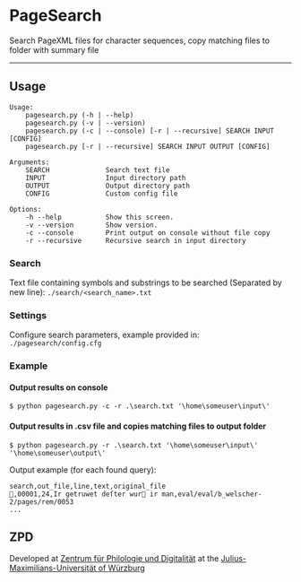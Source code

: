 # PageSearch

Search PageXML files for character sequences, copy matching files to folder with summary file

---

## Usage

```
Usage:
    pagesearch.py (-h | --help)
    pagesearch.py (-v | --version)
    pagesearch.py (-c | --console) [-r | --recursive] SEARCH INPUT [CONFIG]
    pagesearch.py [-r | --recursive] SEARCH INPUT OUTPUT [CONFIG]

Arguments:
    SEARCH              Search text file
    INPUT               Input directory path
    OUTPUT              Output directory path
    CONFIG              Custom config file                       

Options:
    -h --help           Show this screen.
    -v --version        Show version.
    -c --console        Print output on console without file copy
    -r --recursive      Recursive search in input directory
```

### Search

Text file containing symbols and substrings to be searched (Separated by new line):
`./search/<search_name>.txt`

### Settings

Configure search parameters, example provided in:
`./pagesearch/config.cfg`

### Example

#### Output results on console

```
$ python pagesearch.py -c -r .\search.txt '\home\someuser\input\'
```

#### Output results in .csv file and copies matching files to output folder

```
$ python pagesearch.py -r .\search.txt '\home\someuser\input\' '\home\someuser\output\'
```

Output example (for each found query):

```csv
search,out_file,line,text,original_file
,00001,24,Ir getruwet deſter wur ir man,eval/eval/b_welscher-2/pages/rem/0053
...
```

## ZPD

Developed at [Zentrum für Philologie und Digitalität](https://www.uni-wuerzburg.de/en/zpd/startseite/) at the [Julius-Maximilians-Universität of Würzburg](https://www.uni-wuerzburg.de/en/home/)
